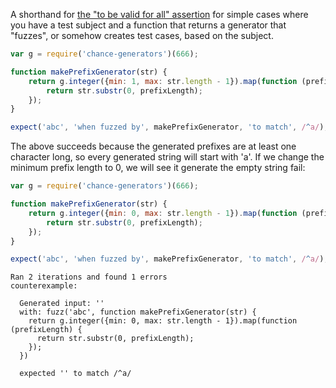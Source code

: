 A shorthand for
[the "to be valid for all" assertion](../../function/to-be-valid-for-all/) for
simple cases where you have a test subject and a function that returns a
generator that "fuzzes", or somehow creates test cases, based on the subject.

```js
var g = require('chance-generators')(666);

function makePrefixGenerator(str) {
    return g.integer({min: 1, max: str.length - 1}).map(function (prefixLength) {
        return str.substr(0, prefixLength);
    });
}

expect('abc', 'when fuzzed by', makePrefixGenerator, 'to match', /^a/);
```

The above succeeds because the generated prefixes are at least one character
long, so every generated string will start with 'a'. If we change the minimum
prefix length to 0, we will see it generate the empty string fail:

```js
var g = require('chance-generators')(666);

function makePrefixGenerator(str) {
    return g.integer({min: 0, max: str.length - 1}).map(function (prefixLength) {
        return str.substr(0, prefixLength);
    });
}

expect('abc', 'when fuzzed by', makePrefixGenerator, 'to match', /^a/);
```

```output
Ran 2 iterations and found 1 errors
counterexample:

  Generated input: ''
  with: fuzz('abc', function makePrefixGenerator(str) {
    return g.integer({min: 0, max: str.length - 1}).map(function (prefixLength) {
      return str.substr(0, prefixLength);
    });
  })

  expected '' to match /^a/
```
